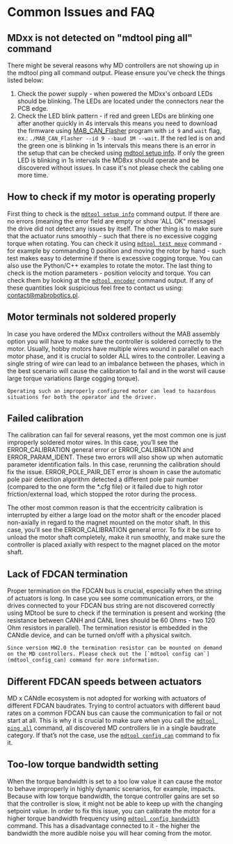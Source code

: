 # Common Issues and FAQ

## MDxx is not detected on "mdtool ping all" command

There might be several reasons why MD controllers are not showing up in the mdtool ping all command output. Please ensure you've check the things listed below: 

1. Check the power supply - when powered the MDxx's onboard LEDs should be blinking. The LEDs are located under the connectors near the PCB edge.
2. Check the LED blink pattern - if red and green LEDs are blinking one after another quickly in 4s intervals this means you need to download the firmware using [MAB_CAN_Flasher](mab_can_flasher) program with `id 9` and `wait` flag, ex.: `./MAB_CAN_Flasher --id 9 --baud 1M --wait`. If the red led is on and the green one is blinking in 1s intervals this means there is an error in the setup that can be checked using [mdtool setup info](mdtool_setup_info). If only the green LED is blinking in 1s intervals the MD8xx should operate and be discovered without issues. In case it's not please check the cabling one more time. 

## How to check if my motor is operating properly

First thing to check is the [`mdtool setup info`](mdtool_setup_info) command output. If there are no errors (meaning the error field are empty or show 'ALL OK" message) the drive did not detect any issues by itself. The other thing is to make sure that the actuator runs smoothly - such that there is no excessive cogging torque when rotating. You can check it using [`mdtool test move`](mdtool_test_move) command - for example by commanding 0 position and moving the rotor by hand - such test makes easy to determine if there is excessive cogging torque. You can also use the Python/C++ examples to rotate the motor. The last thing to check is the motion parameters - position velocity and torque. You can check them by looking at the [`mdtool encoder`](mdtool_encoder) command output. If any of these quantities look suspicious feel free to contact us using: [contact@mabrobotics.pl](https://www.mabrobotics.pl/contact).

## Motor terminals not soldered properly

In case you have ordered the MDxx controllers without the MAB assembly option you will have to make sure the controller is soldered correctly to the motor. Usually, hobby motors have multiple wires wound in parallel on each motor phase, and it is crucial to solder ALL wires to the controller. Leaving a single string of wire can lead to an imbalance between the phases, which in the best scenario will cause the calibration to fail and in the worst will cause large torque variations (large cogging torque). 

```{warning}
Operating such an improperly configured motor can lead to hazardous situations for both the operator and the driver. 
```

##  Failed calibration

The calibration can fail for several reasons, yet the most common one is just improperly soldered motor wires. In this case, you’ll see the ERROR_CALIBRATION general error or ERROR_CALIBRATION and ERROR_PARAM_IDENT. These two errors will also show up when automatic parameter identification fails. In this case, rerunning the calibration should fix the issue. ERROR_POLE_PAIR_DET error is shown in case the automatic pole pair detection algorithm detected a different pole pair number (compared to the one form the *.cfg file) or it failed due to high rotor friction/external load, which stopped the rotor during the process. 

The other most common reason is that the eccentricity calibration is interrupted by either a large load on the motor shaft or the encoder placed non-axially in regard to the magnet mounted on the motor shaft. In this case, you'll see the ERROR_CALIBRATION general error. To fix it be sure to unload the motor shaft completely, make it run smoothly, and make sure the controller is placed axially with respect to the magnet placed on the motor shaft. 

##  Lack of FDCAN termination

Proper termination on the FDCAN bus is crucial, especially when the string of actuators is long. In case you see some communication errors, or the drives connected to your FDCAN bus string are not discovered correctly using MDtool be sure to check if the termination is present and working (the resistance between CANH and CANL lines should be 60 Ohms - two 120 Ohm resistors in parallel). The termination resistor is embedded in the CANdle device, and can be turned on/off with a physical switch. 

```{hint}
Since version HW2.0 the termination resistor can be mounted on demand on the MD controllers. Please check out the [`mdtool config can`](mdtool_config_can) command for more information.
```

##  Different FDCAN speeds between actuators

MD x CANdle ecosystem is not adopted for working with actuators of different FDCAN baudrates. Trying to control actuators with different baud rates on a common FDCAN bus can cause the communication to fail or not start at all. This is why it is crucial to make sure when you call the [`mdtool ping all`](mdtool_ping) command, all discovered MD controllers lie in a single baudrate category. If that’s not the case, use the [`mdtool config can`](mdtool_config_can) command to fix it. 

##  Too-low torque bandwidth setting

When the torque bandwidth is set to a too low value it can cause the motor to behave improperly in highly dynamic scenarios, for example, impacts. Because with low torque bandwidth, the torque controller gains are set so that the controller is slow, it might not be able to keep up with the changing setpoint value. In order to fix this issue, you can calibrate the motor for a higher torque bandwidth frequency using [`mdtool config bandwidth`](mdtool_config_bandwidth) command. This has a disadvantage connected to it - the higher the bandwidth the more audible noise you will hear coming from the motor.

